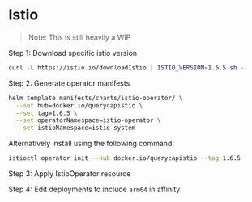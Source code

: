 # Istio

> Note: This is still heavily a WIP

Step 1: Download specific istio version

```bash
curl -L https://istio.io/downloadIstio | ISTIO_VERSION=1.6.5 sh -
```

Step 2: Generate operator manifests

```bash
helm template manifests/charts/istio-operator/ \
  --set hub=docker.io/querycapistio \
  --set tag=1.6.5 \
  --set operatorNamespace=istio-operator \
  --set istioNamespace=istio-system
```

Alternatively install using the following command:

```bash
istioctl operator init --hub docker.io/querycapistio --tag 1.6.5
```

Step 3: Apply IstioOperator resource

Step 4: Edit deployments to include `arm64` in affinity
